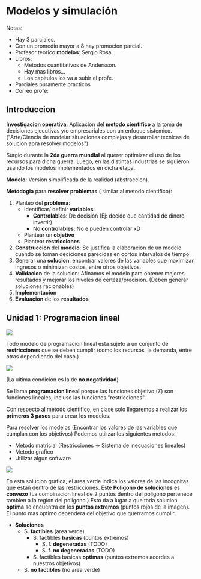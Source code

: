 # Modelos y simulación

Notas:

* Hay 3 parciales.
* Con un promedio mayor a 8 hay promocion parcial.
* Profesor teorico **modelos**: Sergio Rosa.
* Libros: 
    * Metodos cuantitativos de Andersson.
    * Hay mas libros...
    * Los capitulos los va a subir el profe.
* Parciales puramente practicos
* Correo profe: 

## Introduccion

**Investigacion operativa**: Aplicacion del **metodo cientifico** a la toma de decisiones ejecutivas y/o empresariales con un enfoque sistemico. ("Arte/Ciencia de modelar situaciones complejas y desarrollar tecnicas de solucion apra resolver modelos")

Surgio durante la **2da guerra mundial** al querer optimizar el uso de los recursos para dicha guerra. Luego, en las distintas industrias se siguieron usando los modelos implementados en dicha etapa.

**Modelo**: Version simplificada de la realidad (abstraccion). 

**Metodogia** para **resolver problemas** ( similar al metodo cientifico):

1. Planteo del **problema**: 
    * Identificar/ definir **variables**:
        * **Controlables**: De decision (Ej: decido que cantidad de dinero invertir)
        * No **controlables**: No e pueden controlar xD
    * Plantear un **objetivo**
    * Plantear **restricciones** 
2. **Construccion** del **modelo**: Se justifica la elaboracion de un modelo cuando se toman deciciones parecidas en cortos intervalos de tiempo
3. Generar una **solucion**: encontrar valores de las variables que maximizan ingresos o minimizan costos, entre otros objetivos.
4. **Validacion** de la solucion: Afinamos el modelo para obtener mejores resultados y mejorar los niveles de certeza/precision. (Deben generar soluciones racionables)
5. **Implementacion**
6. **Evaluacion** de los **resultados**

## Unidad 1: Programacion lineal

![](./img/pl.png)

Todo modelo de programacion lineal esta sujeto a un conjunto de **restricciones** que se deben cumplir (como los recursos, la demanda, entre otras dependiendo del caso.)

![](./img/restricciones.png)

(La ultima condicion es la de **no negatividad**)

Se llama **programacion lineal** porque las funciones objetivo (Z) son funciones lineales, incluso las funciones "restricciones". 

Con respecto al metodo cientifico, en clase solo llegaremos a realizar los **primeros 3 pasos** para crear los modelos.

Para resolver los modelos (Encontrar los valores de las variables que cumplan con los objetivos) Podemos utilizar los siguientes metodos:

* Metodo matricial (Restricciones => Sistema de inecuaciones lineales)
* Metodo grafico
* Utilizar algun software

![](./img/s_grafica.png)

En esta solucion grafica, el area verde indica los valores de las incognitas que estan dentro de las restricciones. Este **Poligono de soluciones** es **convexo** (La combinacion lineal de 2 puntos dentro del poligono pertenece tambien a la region del poligono.) Esto da a lugar a que toda solucion **optima** se encuentra en los **puntos extremos** (puntos rojos de la imagen). El punto mas optimo dependera del objetivo que querramos cumplir.

* **Soluciones**
    * S. **factibles** (area verde)
        * S. factibles **basicas** (puntos extremos)
            * S. f. **degeneradas** (TODO)
            * S. f. **no degeneradas** (TODO)
        * S. factibles basicas **optimas** (puntos extremos acordes a nuestros objetivos)
    * S. **no factibles** (no area verde)



<!-- **Modelos**:

* a
*  
* 
*  -->
